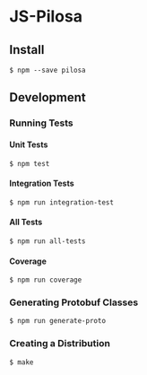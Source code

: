 
# JS-Pilosa

## Install

```
$ npm --save pilosa
```

## Development

### Running Tests

#### Unit Tests

```
$ npm test
```

#### Integration Tests

```
$ npm run integration-test
```

#### All Tests

```
$ npm run all-tests
```

#### Coverage

```
$ npm run coverage
```


### Generating Protobuf Classes

```
$ npm run generate-proto
```

### Creating a Distribution

```
$ make
```
